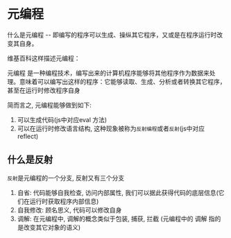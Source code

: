 
# 元编程

什么是元编程 -- 即编写的程序可以生成、操纵其它程序，又或是在程序运行时改变其自身。

维基百科这样描述元编程：

元编程 是一种编程技术，编写出来的计算机程序能够将其他程序作为数据来处理。意味着可以编写出这样的程序：它能够读取、生成、分析或者转换其它程序，甚至在运行时修改程序自身

简而言之, 元编程能够做到如下:
1. 可以生成代码(js中对应eval 方法)
2. 可以在运行时修改语言结构, 这种现象被称为`反射编程`或者`反射`(js中对应 reflect)

## 什么是反射

`反射`是元编程的一个分支, 反射又有三个分支
1. 自省: 代码能够自我检查, 访问内部属性, 我们可以据此获得代码的底层信息(它们在运行时获取程序内部信息)
2. 自我修改: 顾名思义, 代码可以修改自身
3. 调解: 在元编程中, 调解的概念类似于包装, 捕获, 拦截 (元编程中的 调解 指的是改变其它对象的语义)

